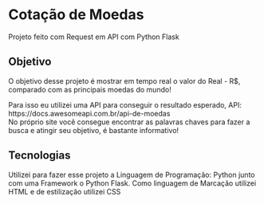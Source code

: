 # Cotação de Moedas

<p> Projeto feito com Request em API com Python Flask</p>

## Objetivo
 <p>O objetivo desse projeto é mostrar em tempo real o valor do Real - R$, comparado com as principais moedas do mundo!</p>
 <p>Para isso eu utilizei uma API para conseguir o resultado esperado, API: https://docs.awesomeapi.com.br/api-de-moedas <br>
No próprio site você consegue encontrar as palavras chaves para fazer a busca e atingir seu objetivo, é bastante informativo!</p>

## Tecnologias
<p>Utilizei para fazer esse projeto a Linguagem de Programação: Python junto com uma Framework o Python Flask. Como linguagem de Marcação utilizei HTML e de estilização utilizei CSS</p>
